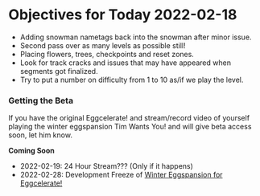 # Objectives for Today 2022-02-18

- Adding snowman nametags back into the snowman after minor issue.
- Second pass over as many levels as possible still!
- Placing flowers, trees, checkpoints and reset zones.
- Look for track cracks and issues that may have appeared when segments got finalized.
- Try to put a number on difficulty from 1 to 10 as/if we play the level.

### Getting the Beta

If you have the original Eggcelerate! and  stream/record video of yourself playing the winter eggspansion Tim Wants You! and will give beta access soon, let him know.

**Coming Soon**

- 2022-02-19: 24 Hour Stream??? (Only if it happens)
- 2022-02-28: Development Freeze of [Winter Eggspansion for Eggcelerate!](https://store.steampowered.com/app/1902100/Winter_Eggspansion_for_Eggcelerate/)
